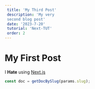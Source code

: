 ```yaml
--- 
 title: 'My Third Post' 
 description: 'My very 
 second blog post' 
 date: '2023-7-20' 
 tutorial: 'Next-TUT' 
 order: 2 
--- 
```

 
 # My First Post 
 
 I **Hate** using [Next.js](https://nextjs.org/) 
 
 ```js 
 const doc = getDocBySlug(params.slug); 
 ```